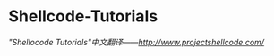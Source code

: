 Shellcode-Tutorials
===================

*"Shellocode Tutorials"中文翻译——http://www.projectshellcode.com/*
